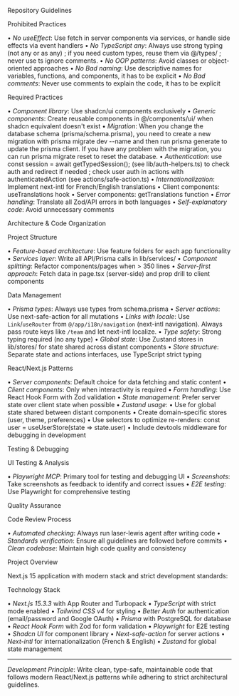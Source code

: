 Repository Guidelines

Prohibited Practices

•   *No useEffect*: Use fetch in server components via services, or handle side effects via event handlers
•   *No TypeScript any*: Always use strong typing (not any or as any) ; if you need custom types, reuse them via @/types/ ; never use ts ignore comments.
•   *No OOP patterns*: Avoid classes or object-oriented approaches
•   *No Bad naming*: Use descriptive names for variables, functions, and components, it has to be explicit
•   *No Bad comments*: Never use comments to explain the code, it has to be explicit

Required Practices

•   *Component library*: Use shadcn/ui components exclusively
•   *Generic components*: Create reusable components in @/components/ui/ when shadcn equivalent doesn't exist
•   *Migration*: When you change the database schema (prisma/schema.prisma), you need to create a new migration with prisma migrate dev --name <migration-name> and then run prisma generate to update the prisma client. If you have any problem with the migration, you can run prisma migrate reset to reset the database.
•   *Authentication*: use const session = await getTypedSession(); (see lib/auth-helpers.ts) to check auth and redirect if needed ; check user auth in actions with authenticatedAction (see actions/safe-action.ts)
•   *Internationalization*: Implement next-intl for French/English translations
•   Client components: useTranslations hook
•   Server components: getTranslations function
•   *Error handling*: Translate all Zod/API errors in both languages
•   *Self-explanatory code*: Avoid unnecessary comments

Architecture & Code Organization

Project Structure

•   *Feature-based architecture*: Use feature folders for each app functionality
•   *Services layer*: Write all API/Prisma calls in lib/services/
•   *Component splitting*: Refactor components/pages when > 350 lines
•   *Server-first approach*: Fetch data in page.tsx (server-side) and prop drill to client components

Data Management

•   *Prisma types*: Always use types from schema.prisma
•   *Server actions*: Use next-safe-action for all mutations
•   *Links with locale*: Use `Link`/`useRouter` from `@/app/i18n/navigation` (next-intl navigation). Always pass route keys like `/team` and let next-intl localize.
•   *Type safety*: Strong typing required (no any type)
•   *Global state*: Use Zustand stores in lib/stores/ for state shared across distant components
•   *Store structure*: Separate state and actions interfaces, use TypeScript strict typing

React/Next.js Patterns

•   *Server components*: Default choice for data fetching and static content
•   *Client components*: Only when interactivity is required
•   *Form handling*: Use React Hook Form with Zod validation
•   *State management*: Prefer server state over client state when possible
•   *Zustand usage*:
•   Use for global state shared between distant components
•   Create domain-specific stores (user, theme, preferences)
•   Use selectors to optimize re-renders: const user = useUserStore(state => state.user)
•   Include devtools middleware for debugging in development

Testing & Debugging

UI Testing & Analysis

•   *Playwright MCP*: Primary tool for testing and debugging UI
•   *Screenshots*: Take screenshots as feedback to identify and correct issues
•   *E2E testing*: Use Playwright for comprehensive testing

Quality Assurance

Code Review Process

•   *Automated checking*: Always run laser-lewis agent after writing code
•   *Standards verification*: Ensure all guidelines are followed before commits
•   *Clean codebase*: Maintain high code quality and consistency

Project Overview

Next.js 15 application with modern stack and strict development standards:

Technology Stack

•   *Next.js 15.3.3* with App Router and Turbopack
•   *TypeScript* with strict mode enabled
•   *Tailwind CSS v4* for styling
•   *Better Auth* for authentication (email/password and Google OAuth)
•   *Prisma* with PostgreSQL for database
•   *React Hook Form* with Zod for form validation
•   *Playwright* for E2E testing
•   *Shadcn UI* for component library
•   *Next-safe-action* for server actions
•   *Next-intl* for internationalization (French & English)
•   *Zustand* for global state management

---

*Development Principle*: Write clean, type-safe, maintainable code that follows modern React/Next.js patterns while adhering to strict architectural guidelines.
